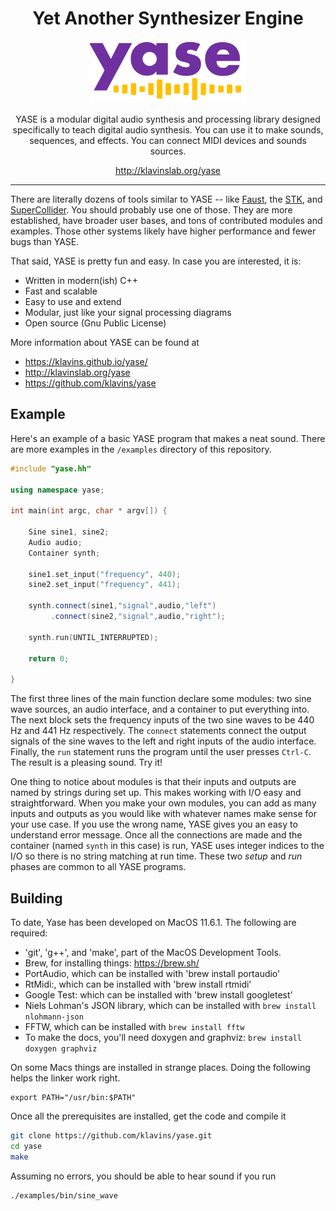 <div class='showy' style='text-align: center;'>
  <h1 class='github-only'>Yet Another Synthesizer Engine</h1>
  <img class='github-only' src="yase-logo.png" height=100px>
  <p>YASE is a modular digital audio synthesis and processing library designed specifically to teach digital audio synthesis. You can use it to make sounds, sequences, and effects. You can connect MIDI devices and sounds sources.</p>
  <a href="http://klavinslab.org/yase" class='github-only'>http://klavinslab.org/yase</a>
  <br class='github-only'>
</div>

<hr class='github-only'>

There are literally dozens of tools similar to YASE -- like [Faust](https://faust.grame.fr/), the [STK](https://ccrma.stanford.edu/software/stk/), and [SuperCollider](https://github.com/supercollider/supercollider). You should probably use one of those. They are more established, have broader user bases, and tons of contributed modules and examples. Those other systems likely have higher performance and fewer bugs than YASE. 

That said, YASE is pretty fun and easy. In case you are interested, it is:
- Written in modern(ish) C++
- Fast and scalable
- Easy to use and extend
- Modular, just like your signal processing diagrams
- Open source (Gnu Public License)

More information about YASE can be found at
<ul>
<li><a href="https://klavins.github.io/yase/">https://klavins.github.io/yase/</a></li>
<li><a href="http://klavinslab.org/yase" >http://klavinslab.org/yase</a></li>
<li><a href="https://github.com/klavins/yase" >https://github.com/klavins/yase</a></li>
</ul>

<h2>Example</h2>

Here's an example of a basic YASE program that makes a neat sound. There are more examples in the `/examples` directory of this repository. 

```cpp
#include "yase.hh"

using namespace yase;

int main(int argc, char * argv[]) {

    Sine sine1, sine2;
    Audio audio;
    Container synth;
    
    sine1.set_input("frequency", 440);
    sine2.set_input("frequency", 441);

    synth.connect(sine1,"signal",audio,"left")
         .connect(sine2,"signal",audio,"right");

    synth.run(UNTIL_INTERRUPTED);

    return 0; 

}
```

The first three lines of the main function declare some modules: two sine wave sources, an audio interface, and a container to put everything into. The next block sets the frequency inputs of the two sine waves to be 440 Hz and 441 Hz respectively. The `connect` statements connect the output signals of the sine waves to the left and right inputs of the audio interface. Finally, the `run` statement runs the program until the user presses `Ctrl-C`. The result is a pleasing sound. Try it!

One thing to notice about modules is that their inputs and outputs are named by strings during set up. This makes working with I/O easy and straightforward. When you make your own modules, you can add as many inputs and outputs as you would like with whatever names make sense for your use case. If you use the wrong name, YASE gives you an easy to understand error message. Once all the connections are made and the container (named `synth` in this case) is run, YASE uses integer indices to the I/O so there is no string matching at run time. These two *setup* and *run* phases are common to all YASE programs. 

<h2>Building</h2>

To date, Yase has been developed on MacOS 11.6.1. The following are required:
- 'git', 'g++', and 'make', part of the MacOS Development Tools.
- Brew, for installing things: https://brew.sh/
- PortAudio, which can be installed with 'brew install portaudio'
- RtMidi:, which can be installed with 'brew install rtmidi'
- Google Test: which can be installed with 'brew install googletest'
- Niels Lohman's JSON library, which can be installed with `brew install nlohmann-json`
- FFTW, which can be installed with `brew install fftw`
- To make the docs, you'll need doxygen and graphviz: `brew install doxygen graphviz`

On some Macs things are installed in strange places. Doing the following helps the linker work right.
```
export PATH="/usr/bin:$PATH"
```

Once all the prerequisites are installed, get the code and compile it

```bash
git clone https://github.com/klavins/yase.git
cd yase
make
```

Assuming no errors, you should be able to hear sound if you run
```bash
./examples/bin/sine_wave
```

